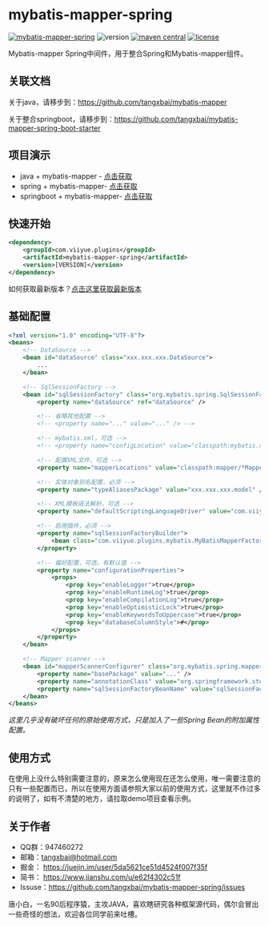 # mybatis-mapper-spring
[![mybatis-mapper-spring](https://img.shields.io/badge/plugin-mybatis--mapper--spring-green)](https://github.com/tangxbai/mybatis-mappe-spring) ![version](https://img.shields.io/badge/release-1.2.0-blue) [![maven central](https://img.shields.io/badge/maven%20central-1.2.0-brightgreen)](https://maven-badges.herokuapp.com/maven-central/org.mybatis/mybatis) [![license](https://img.shields.io/badge/license-Apache%202.0-blue)](http://www.apache.org/licenses/LICENSE-2.0.html)

Mybatis-mapper Spring中间件，用于整合Spring和Mybatis-mapper组件。



## 关联文档

关于java，请移步到：https://github.com/tangxbai/mybatis-mapper

关于整合springboot，请移步到：https://github.com/tangxbai/mybatis-mapper-spring-boot-starter



## 项目演示

- java + mybatis-mapper - [点击获取]( https://github.com/tangxbai/mybatis-mapper-demo)
- spring + mybatis-mapper- [点击获取]( https://github.com/tangxbai/mybatis-mapper-spring-demo)
- springboot + mybatis-mapper- [点击获取]( https://github.com/tangxbai/mybatis-mapper-spring-boot-starter-demo)



## 快速开始

```xml
<dependency>
	<groupId>com.viiyue.plugins</groupId>
	<artifactId>mybatis-mapper-spring</artifactId>
	<version>[VERSION]</version>
</dependency>
```

如何获取最新版本？[点击这里获取最新版本](https://search.maven.org/search?q=g:com.viiyue.plugins%20AND%20a:mybatis-mapper-spring&core=gav)



## 基础配置

```xml
<?xml version="1.0" encoding="UTF-8"?>
<beans>
    <!-- DataSource -->
    <bean id="dataSource" class="xxx.xxx.xxx.DataSource">
        ...
    </bean>

    <!-- SqlSessionFactory -->
    <bean id="sqlSessionFactory" class="org.mybatis.spring.SqlSessionFactoryBean">
        <property name="dataSource" ref="dataSource" />

        <!-- 省略其他配置 -->
        <!-- <property name="..." value="..." /> -->

        <!-- mybatis.xml，可选 -->
        <!-- <property name="configLocation" value="classpath:mybatis.xml" /> -->

        <!-- 配置XML文件，可选 -->
        <property name="mapperLocations" value="classpath:mapper/*Mapper.xml" />

        <!-- 实体对象别名配置，必须 -->
        <property name="typeAliasesPackage" value="xxx.xxx.xxx.model" />

        <!-- XML模板语法解析，可选 -->
        <property name="defaultScriptingLanguageDriver" value="com.viiyue.plugins.mybatis.MyBatisMapperLanguageDriver"/>

        <!-- 启用插件，必须 -->
        <property name="sqlSessionFactoryBuilder">
            <bean class="com.viiyue.plugins.mybatis.MyBatisMapperFactoryBuilder" />
        </property>

        <!-- 偏好配置，可选，有默认值 -->
        <property name="configurationProperties">
            <props>
                <prop key="enableLogger">true</prop>
                <prop key="enableRuntimeLog">true</prop>
                <prop key="enableCompilationLog">true</prop>
                <prop key="enableOptimisticLock">true</prop>
                <prop key="enableKeywordsToUppercase">true</prop>
                <prop key="databaseColumnStyle">#</prop>
            </props>
        </property>
    </bean>

    <!-- Mapper scanner -->
    <bean id="mapperScannerConfigurer" class="org.mybatis.spring.mapper.MapperScannerConfigurer">
        <property name="basePackage" value="..." />
        <property name="annotationClass" value="org.springframework.stereotype.Repository" />
        <property name="sqlSessionFactoryBeanName" value="sqlSessionFactory" />
    </bean>
</beans>
```

*这里几乎没有破坏任何的原始使用方式，只是加入了一些Spring Bean的附加属性配置。*



## 使用方式

在使用上没什么特别需要注意的，原来怎么使用现在还怎么使用，唯一需要注意的只有一些配置而已，所以在使用方面请参照大家以前的使用方式，这里就不作过多的说明了，如有不清楚的地方，请拉取demo项目查看示例。



## 关于作者

- QQ群：947460272
- 邮箱：tangxbai@hotmail.com
- 掘金： https://juejin.im/user/5da5621ce51d4524f007f35f
- 简书： https://www.jianshu.com/u/e62f4302c51f
- Issuse：https://github.com/tangxbai/mybatis-mapper-spring/issues

唐小白，一名90后程序猿，主攻JAVA，喜欢瞎研究各种框架源代码，偶尔会冒出一些奇怪的想法，欢迎各位同学前来吐槽。 